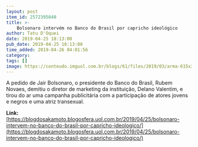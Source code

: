 ```yaml
---
layout: post
item_id: 2572395040
title: >-
    Bolsonaro intervém no Banco do Brasil por capricho ideológico
author: Tatu D'Oquei
date: 2019-04-25 18:13:00
pub_date: 2019-04-25 18:13:00
time_added: 2019-04-26 04:01:56
category: 
tags: []
image: https://conteudo.imguol.com.br/blogs/61/files/2019/03/arma-615x300.jpg
---
```


A pedido de Jair Bolsonaro, o presidente do Banco do Brasil, Rubem Novaes, demitiu o diretor de marketing da instituição, Delano Valentim, e tirou do ar uma campanha publicitária com a participação de atores jovens e negros e uma atriz transexual.

**Link:** [https://blogdosakamoto.blogosfera.uol.com.br/2019/04/25/bolsonaro-intervem-no-banco-do-brasil-por-capricho-ideologico/](https://blogdosakamoto.blogosfera.uol.com.br/2019/04/25/bolsonaro-intervem-no-banco-do-brasil-por-capricho-ideologico/)


